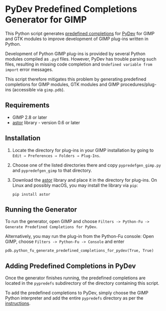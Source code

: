 PyDev Predefined Completions Generator for GIMP
===============================================

This Python script generates [predefined completions](http://www.pydev.org/manual_101_interpreter.html) for [PyDev](http://www.pydev.org/) for GIMP and GTK modules to improve development of GIMP plug-ins written in Python.

Development of Python GIMP plug-ins is provided by several Python modules compiled as `.pyd` files.
However, PyDev has trouble parsing such files, resulting in missing code completion and `Undefined variable from import` error messages.

This script therefore mitigates this problem by generating predefined completions for GIMP modules, GTK modules and GIMP procedures/plug-ins (accessible via `gimp.pdb`).


Requirements
------------

* GIMP 2.8 or later
* [astor](https://github.com/berkerpeksag/astor) library - version 0.6 or later


Installation
------------

1. Locate the directory for plug-ins in your GIMP installation by going to `Edit → Preferences → Folders → Plug-Ins`.
2. Choose one of the listed directories there and copy `pypredefgen_gimp.py` and `pypredefgen_gimp` to that directory.
3. Download the [astor](https://github.com/berkerpeksag/astor) library and place it in the directory for plug-ins. On Linux and possibly macOS, you may install the library via `pip`:
  
       pip install astor


Running the Generator
---------------------

To run the generator, open GIMP and choose `Filters -> Python-Fu -> Generate Predefined Completions for PyDev`.

Alternatively, you may run the plug-in from the Python-Fu console: Open GIMP, choose `Filters -> Python-Fu -> Console` and enter

    pdb.python_fu_generate_predefined_completions_for_pydev(True, True)


Adding Predefined Completions in PyDev
--------------------------------------

Once the generator finishes running, the predefined completions are located in the `pypredefs` subdirectory of the directory containing this script.

To add the predefined completions to PyDev, simply choose the GIMP Python interpreter and add the entire `pypredefs` directory as per the [instructions](http://www.pydev.org/manual_101_interpreter.html#PyDevInterpreterConfiguration-PredefinedCompletions).

